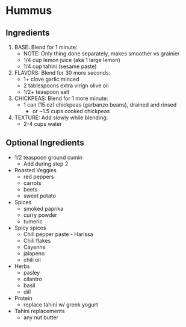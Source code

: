 # Hummus

## Ingredients

1. BASE: Blend for 1 minute:
    - NOTE: Only thing done separately, makes smoother vs grainier
    - 1/4 cup lemon juice (aka 1 large lemon)
    - 1/4 cup tahini (sesame paste)
2. FLAVORS: Blend for 30 more seconds:
    - 1+ clove garlic minced
    - 2 tablespoons extra virign olive oil
    - 1/2+ teaspoon salt
3. CHICKPEAS: Blend for 1 more minute:
    - 1 can (15 oz) chickpeas (garbanzo beans), drained and rinsed
        - or ~1.5 cups cooked chickpeas
4. TEXTURE: Add slowly while blending:
    - 2-4 cups water

## Optional Ingredients

- 1/2 teaspoon ground cumin
    - Add during step 2
- Roasted Veggies
    - red peppers
    - carrots
    - beets
    - sweet potato
- Spices
    - smoked paprika
    - curry powder
    - tumeric
- Spicy spices
    - Chili pepper paste - Harissa
    - Chili flakes
    - Cayenne
    - jalapeno
    - chili oil
- Herbs
    - pasley
    - cilantro 
    - basil
    - dill
- Protein
    - replace tahini w/ greek yogurt
- Tahini replacements
    - any nut butter
